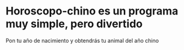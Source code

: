 # Horoscopo-chino es un programa muy simple, pero divertido
Pon tu año de nacimiento y obtendrás tu animal del año chino
